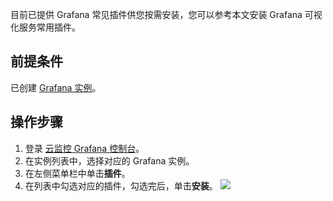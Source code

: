 目前已提供 Grafana 常见插件供您按需安装，您可以参考本文安装 Grafana 可视化服务常用插件。

## 前提条件

已创建 [ Grafana 实例](缺少链接)。

## 操作步骤

1. 登录 [云监控 Grafana 控制台](https://console.cloud.tencent.com/monitor/grafana/list)。
2. 在实例列表中，选择对应的 Grafana 实例。
3. 在左侧菜单栏中单击**插件**。
4. 在列表中勾选对应的插件，勾选完后，单击**安装**。
  ![](https://qcloudimg.tencent-cloud.cn/raw/12bcdad9661be3d50765cdecf27eaba5.png)
